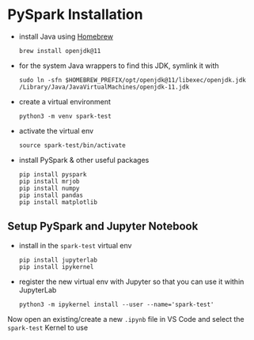 # PySpark Installation

* install Java using [Homebrew](https://formulae.brew.sh/formula/openjdk@11)

  ```
  brew install openjdk@11
  ```
* for the system Java wrappers to find this JDK, symlink it with
  ```
  sudo ln -sfn $HOMEBREW_PREFIX/opt/openjdk@11/libexec/openjdk.jdk /Library/Java/JavaVirtualMachines/openjdk-11.jdk
  ```
  
* create a virtual environment
  ```
  python3 -m venv spark-test
  ```

* activate the virtual env
  ```
  source spark-test/bin/activate
  ```
  
* install PySpark & other useful packages
  ```
  pip install pyspark
  pip install mrjob
  pip install numpy
  pip install pandas
  pip install matplotlib
  ```
  
## Setup PySpark and Jupyter Notebook

* install in the `spark-test` virtual env
  ```
  pip install jupyterlab
  pip install ipykernel
  ```
  
* register the new virtual env with Jupyter so that you can use it within JupyterLab
  ```
  python3 -m ipykernel install --user --name='spark-test'
  ```
  
Now open an existing/create a new `.ipynb` file in VS Code and select the `spark-test` Kernel to use
